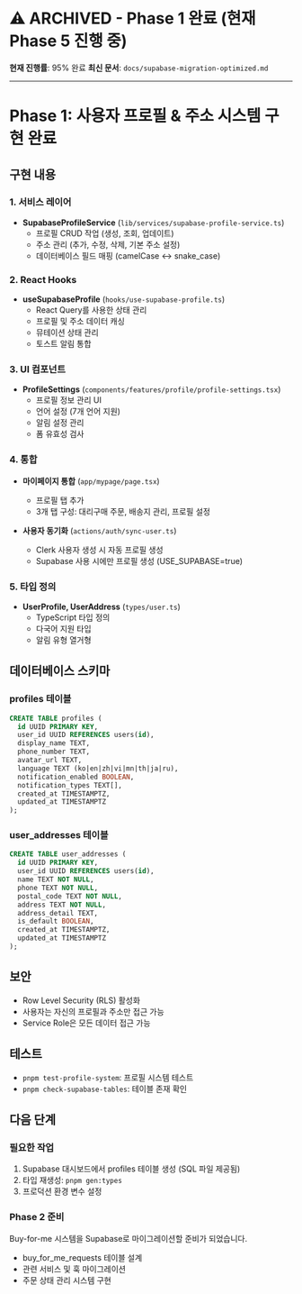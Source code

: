 # ⚠️ ARCHIVED - Phase 1 완료 (현재 Phase 5 진행 중)

**현재 진행률**: 95% 완료
**최신 문서**: `docs/supabase-migration-optimized.md`

---

# Phase 1: 사용자 프로필 & 주소 시스템 구현 완료

## 구현 내용

### 1. 서비스 레이어
- **SupabaseProfileService** (`lib/services/supabase-profile-service.ts`)
  - 프로필 CRUD 작업 (생성, 조회, 업데이트)
  - 주소 관리 (추가, 수정, 삭제, 기본 주소 설정)
  - 데이터베이스 필드 매핑 (camelCase ↔ snake_case)

### 2. React Hooks
- **useSupabaseProfile** (`hooks/use-supabase-profile.ts`)
  - React Query를 사용한 상태 관리
  - 프로필 및 주소 데이터 캐싱
  - 뮤테이션 상태 관리
  - 토스트 알림 통합

### 3. UI 컴포넌트
- **ProfileSettings** (`components/features/profile/profile-settings.tsx`)
  - 프로필 정보 관리 UI
  - 언어 설정 (7개 언어 지원)
  - 알림 설정 관리
  - 폼 유효성 검사

### 4. 통합
- **마이페이지 통합** (`app/mypage/page.tsx`)
  - 프로필 탭 추가
  - 3개 탭 구성: 대리구매 주문, 배송지 관리, 프로필 설정
  
- **사용자 동기화** (`actions/auth/sync-user.ts`)
  - Clerk 사용자 생성 시 자동 프로필 생성
  - Supabase 사용 시에만 프로필 생성 (USE_SUPABASE=true)

### 5. 타입 정의
- **UserProfile, UserAddress** (`types/user.ts`)
  - TypeScript 타입 정의
  - 다국어 지원 타입
  - 알림 유형 열거형

## 데이터베이스 스키마

### profiles 테이블
```sql
CREATE TABLE profiles (
  id UUID PRIMARY KEY,
  user_id UUID REFERENCES users(id),
  display_name TEXT,
  phone_number TEXT,
  avatar_url TEXT,
  language TEXT (ko|en|zh|vi|mn|th|ja|ru),
  notification_enabled BOOLEAN,
  notification_types TEXT[],
  created_at TIMESTAMPTZ,
  updated_at TIMESTAMPTZ
);
```

### user_addresses 테이블
```sql
CREATE TABLE user_addresses (
  id UUID PRIMARY KEY,
  user_id UUID REFERENCES users(id),
  name TEXT NOT NULL,
  phone TEXT NOT NULL,
  postal_code TEXT NOT NULL,
  address TEXT NOT NULL,
  address_detail TEXT,
  is_default BOOLEAN,
  created_at TIMESTAMPTZ,
  updated_at TIMESTAMPTZ
);
```

## 보안
- Row Level Security (RLS) 활성화
- 사용자는 자신의 프로필과 주소만 접근 가능
- Service Role은 모든 데이터 접근 가능

## 테스트
- `pnpm test-profile-system`: 프로필 시스템 테스트
- `pnpm check-supabase-tables`: 테이블 존재 확인

## 다음 단계

### 필요한 작업
1. Supabase 대시보드에서 profiles 테이블 생성 (SQL 파일 제공됨)
2. 타입 재생성: `pnpm gen:types`
3. 프로덕션 환경 변수 설정

### Phase 2 준비
Buy-for-me 시스템을 Supabase로 마이그레이션할 준비가 되었습니다.
- buy_for_me_requests 테이블 설계
- 관련 서비스 및 훅 마이그레이션
- 주문 상태 관리 시스템 구현